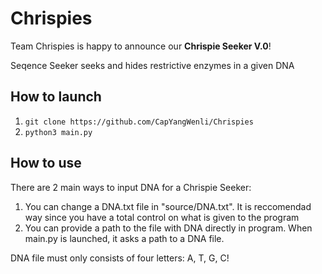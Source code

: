 # Chrispies

Team Chrispies is happy to announce our **Chrispie Seeker V.0**!

Seqence Seeker seeks and hides restrictive enzymes in a given DNA


## How to launch
1. `git clone https://github.com/CapYangWenli/Chrispies`
2. `python3 main.py`

## How to use

  There are 2 main ways to input DNA for a Chrispie Seeker:
  
  1) You can change a DNA.txt file in "source/DNA.txt". It is reccomendad way since you have a total control on what is given to the program
  2) You can provide a path to the file with DNA directly in program. When main.py is launched, it asks a path to a DNA file.

 DNA file must only consists of four letters: A, T, G, C!
 
